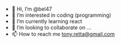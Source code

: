 - 👋 Hi, I’m @bel47
- 👀 I’m interested in coding (programming)
- 🌱 I’m currently learning react 
- 💞️ I’m looking to collaborate on ...
- 📫 How to reach me tony.retta@gmail.com

<!---
bel47/bel47 is a ✨ special ✨ repository because its `README.md` (this file) appears on your GitHub profile.
You can click the Preview link to take a look at your changes.
--->

